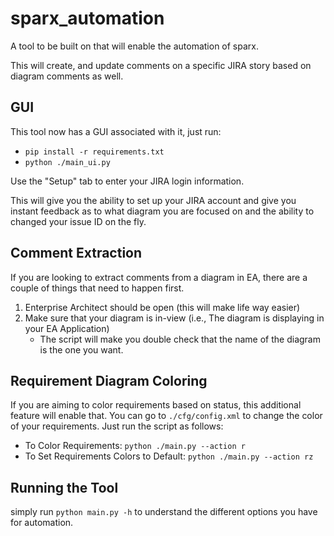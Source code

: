 # sparx_automation
A tool to be built on that will enable the automation of sparx.

This will create, and update comments on a specific JIRA story based on diagram comments as well.

## GUI
This tool now has a GUI associated with it, just run:
* `pip install -r requirements.txt`
*  `python ./main_ui.py`

Use the "Setup" tab to enter your JIRA login information.

This will give you the ability to set up your JIRA account and give you instant feedback as to what diagram you are focused on and the ability to changed your
issue ID on the fly.

## Comment Extraction
If you are looking to extract comments from a diagram in EA, there are a couple of things that need to happen first.
1. Enterprise Architect should be open (this will make life way easier)
2. Make sure that your diagram is in-view (i.e., The diagram is displaying in your EA Application)
    * The script will make you double check that the name of the diagram is the one you want.

## Requirement Diagram Coloring
If you are aiming to color requirements based on status, this additional feature will enable that. You can go to `./cfg/config.xml` to change the color of your requirements.
Just run the script as follows:
* To Color Requirements: `python ./main.py --action r`
* To Set Requirements Colors to Default: `python ./main.py --action rz`

## Running the Tool
simply run `python main.py -h` to understand the different options you have for automation.

